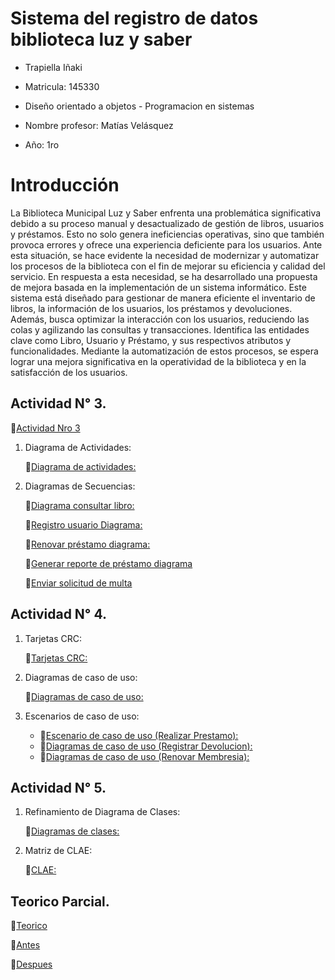# Sistema del registro de datos biblioteca luz y saber 

- Trapiella Iñaki

- Matricula: 145330

- Diseño orientado a objetos - Programacion en sistemas

- Nombre profesor: Matías Velásquez

- Año: 1ro

# Introducción

La Biblioteca Municipal Luz y Saber enfrenta una problemática significativa debido a su proceso manual y desactualizado de gestión de libros, usuarios y préstamos. Esto no solo genera ineficiencias operativas, sino que también provoca errores y ofrece una experiencia deficiente para los usuarios. Ante esta situación, se hace evidente la necesidad de modernizar y automatizar los procesos de la biblioteca con el fin de mejorar su eficiencia y calidad del servicio.
En respuesta a esta necesidad, se ha desarrollado una propuesta de mejora basada en la implementación de un sistema informático. Este sistema está diseñado para gestionar de manera eficiente el inventario de libros, la información de los usuarios, los préstamos y devoluciones. Además, busca optimizar la interacción con los usuarios, reduciendo las colas y agilizando las consultas y transacciones.
Identifica las entidades clave como Libro, Usuario y Préstamo, y sus respectivos atributos y funcionalidades. Mediante la automatización de estos procesos, se espera lograr una mejora significativa en la operatividad de la biblioteca y en la satisfacción de los usuarios.


## Actividad N° 3.

:link:[Actividad Nro 3]()

1. Diagrama de Actividades:

      :link:[Diagrama de actividades:](https://docs.google.com/document/d/13tIp0sb4ZkPNTaM7tNVPjsnvdtKLNdQzZyD0l0gVIkI/edit?usp=sharing)

    
 2. Diagramas de Secuencias:

      :link:[Diagrama consultar libro:](https://drive.google.com/file/d/1zB3ZT4111fvl97TOswGuI5ouAD4h7WNH/view?usp=sharing)

      :link:[Registro usuario Diagrama:](https://drive.google.com/file/d/1hay68faEZaOzVlJ6zAMjnf0NIKJh_Dh6/view?usp=sharing)

      :link:[Renovar préstamo diagrama:](https://drive.google.com/file/d/1W0CVeM1jjBeBhZSHUGhHw3uLWv0XSJUf/view?usp=sharing)
    
      :link:[Generar reporte de préstamo diagrama](https://drive.google.com/file/d/1hAe05Pj1bL5k_GxWlD-x4CgFEBDGMUg3/view?usp=sharing)

      :link:[Enviar solicitud de multa](https://drive.google.com/file/d/17bJPNptaCeuOWKkzcBD3dOcnhlFcjnHe/view?usp=sharing)
   

## Actividad N° 4.

 1. Tarjetas CRC:
    
    :link:[Tarjetas CRC:](https://drive.google.com/file/d/1pPOb_OS1ejRTN-qSxvZdNfXDx1ryrZR4/view?usp=sharing)



 2. Diagramas de caso de uso:

    :link:[Diagramas de caso de uso:](https://drive.google.com/file/d/1Zqq0tyTCamV-Lqpq1G4Q0bIrgPDThkvk/view?usp=sharing)

 3. Escenarios de caso de uso:

    -  :link:[Escenario de caso de uso (Realizar Prestamo):](https://docs.google.com/spreadsheets/d/1SnSzWoCwkA12Mxvw1kqUtbiozHp2XnI-MZVrHP4x8Tg/edit?usp=sharing)
    -  :link:[Diagramas de caso de uso (Registrar Devolucion):](https://docs.google.com/spreadsheets/d/19yT-hiWm1JOr-ml7diMURVblV4NLreUp95mssvWQWEI/edit?usp=sharing)
    -  :link:[Diagramas de caso de uso (Renovar Membresia):](https://docs.google.com/spreadsheets/d/1d_iybQ-gziv6dgjtibhrAE4OoZ3eBDWtFEZt_SwDtVg/edit?usp=sharing)

## Actividad N° 5.

1. Refinamiento de  Diagrama de Clases:

   :link:[Diagramas de clases:](https://drive.google.com/file/d/1GhoNr12-hgb9KNDxdDwhTgUNSt-r0GQY/view?usp=sharing)
   
 
3. Matriz de CLAE:

     :link:[CLAE:](https://drive.google.com/file/d/1Hy0SPTTIPJkYXPSQWiqi1tkvTx136IQU/view?usp=sharing)

## Teorico Parcial.

 :link:[Teorico](https://docs.google.com/document/d/19LHXWdl0tmWrLCTt4GA72Vxifa6Sohz08Pr2AQhOBzg/edit?usp=sharing)

 :link:[Antes](https://drive.google.com/file/d/19VdLW8D5z4OEoYy-fKEpoiBcshJuX8ie/view?usp=sharing)

 :link:[Despues](https://drive.google.com/file/d/1qZJosMgn10v9M26Pvztl5EjyS5qN7PhR/view?usp=sharing)

